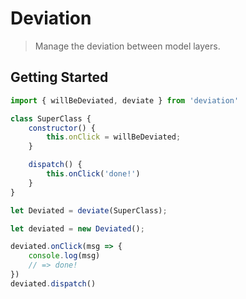 Deviation
=========

> Manage the deviation between model layers.

Getting Started
---------------

```javascript
import { willBeDeviated, deviate } from 'deviation'

class SuperClass {
	constructor() {
		this.onClick = willBeDeviated;
	}

	dispatch() {
		this.onClick('done!')
	}
}

let Deviated = deviate(SuperClass);

let deviated = new Deviated();

deviated.onClick(msg => {
	console.log(msg)
	// => done!
})
deviated.dispatch()
```
